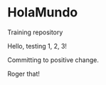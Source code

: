 # HolaMundo
Training repository

Hello, testing 1, 2, 3!

Committing to positive change.

Roger that!
